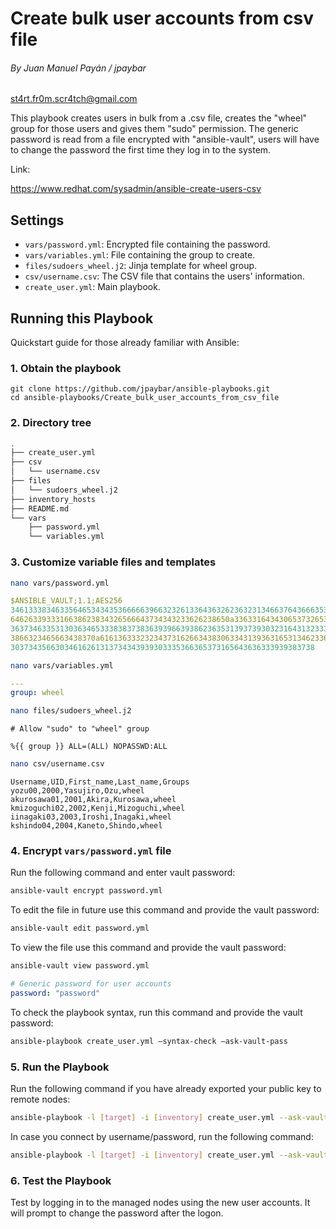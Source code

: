 # Create bulk user accounts from csv file

###### By Juan Manuel Payán / jpaybar

[st4rt.fr0m.scr4tch@gmail.com](mailto:st4rt.fr0m.scr4tch@gmail.com)

This playbook creates users in bulk from a .csv file, creates the "wheel" group
for those users and gives them "sudo" permission. The generic password is read
from a file encrypted with "ansible-vault", users will have to change the password
the first time they log in to the system.

Link:

https://www.redhat.com/sysadmin/ansible-create-users-csv

## Settings

- `vars/password.yml`: Encrypted file containing the password.
- `vars/variables.yml`: File containing the group to create.
- `files/sudoers_wheel.j2`: Jinja template for wheel group.
- `csv/username.csv`: The CSV file that contains the users' information.
- `create_user.yml`: Main playbook.

## Running this Playbook

Quickstart guide for those already familiar with Ansible:

### 1. Obtain the playbook

```shell
git clone https://github.com/jpaybar/ansible-playbooks.git
cd ansible-playbooks/Create_bulk_user_accounts_from_csv_file
```

### 2. Directory tree

```bash
.
├── create_user.yml
├── csv
│   └── username.csv
├── files
│   └── sudoers_wheel.j2
├── inventory_hosts
├── README.md
└── vars
    ├── password.yml
    └── variables.yml
```

### 3. Customize variable files and templates

```bash
nano vars/password.yml
```

```yml
$ANSIBLE_VAULT;1.1;AES256
34613338346335646534343536666639663232613364363262363231346637643666353163633662
6462633933316638623834326566643734343233626238650a336331643430653732653335356638
36373463353130363465333838373836393966393862363531393739303231643132333166366463
3866323465663438370a616136333232343731626634383063343139363165313462336461393434
30373435663034616261313734343939303335366365373165643636333939383738
```

```bash
nano vars/variables.yml
```

```yml
---
group: wheel
```

```bash
nano files/sudoers_wheel.j2
```

```jinja2
# Allow "sudo" to "wheel" group

%{{ group }} ALL=(ALL) NOPASSWD:ALL
```

```bash
nano csv/username.csv
```

```csv
Username,UID,First_name,Last_name,Groups
yozu00,2000,Yasujiro,Ozu,wheel
akurosawa01,2001,Akira,Kurosawa,wheel
kmizoguchi02,2002,Kenji,Mizoguchi,wheel
iinagaki03,2003,Iroshi,Inagaki,wheel
kshindo04,2004,Kaneto,Shindo,wheel
```

### 4. Encrypt `vars/password.yml` file

Run the following command and enter vault password:

```bash
ansible-vault encrypt password.yml
```

To edit the file in future use this command and provide the vault password:

```bash
ansible-vault edit password.yml
```

To view the file use this command and provide the vault password:

```bash
ansible-vault view password.yml
```

```yml
# Generic password for user accounts
password: "password"
```

To check the playbook syntax, run this command and provide the vault password:

```bash
ansible-playbook create_user.yml –syntax-check –ask-vault-pass
```

### 5. Run the Playbook

Run the following command if you have already exported your public key to remote nodes:

```bash
ansible-playbook -l [target] -i [inventory] create_user.yml --ask-vault-pass
```

In case you connect by username/password, run the following command:

```bash
ansible-playbook -l [target] -i [inventory] create_user.yml --ask-vault-pass -u [user] -k [ssh password]
```

### 6. Test the Playbook

Test by logging in to the managed nodes using the new user accounts. It will prompt to change the password after the logon.
